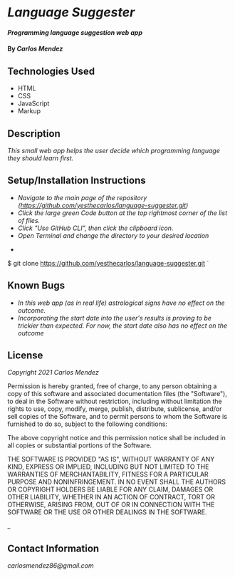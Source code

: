 # _Language Suggester_

#### _Programming language suggestion web app_

#### By _**Carlos Mendez**_

## Technologies Used

* HTML
* CSS
* JavaScript
* Markup

## Description

_This small web app helps the user decide which programming language they should learn first._

## Setup/Installation Instructions

* _Navigate to the main page of the repository (https://github.com/yesthecarlos/language-suggester.git)_
* _Click the large green Code button at the top rightmost corner of the list of files._
* _Click "Use GitHub CLI", then click the clipboard icon._
* _Open Terminal and change the directory to your desired location_
* ```console
$ git clone https://github.com/yesthecarlos/language-suggester.git
`

## Known Bugs

* _In this web app (as in real life) astrological signs have no effect on the outcome._
* _Incorporating the start date into the user's results is proving to be trickier than expected. For now, the start date also has no effect on the outcome_

## License

_Copyright 2021 Carlos Mendez_

Permission is hereby granted, free of charge, to any person obtaining a copy of this software and associated documentation files (the "Software"), to deal in the Software without restriction, including without limitation the rights to use, copy, modify, merge, publish, distribute, sublicense, and/or sell copies of the Software, and to permit persons to whom the Software is furnished to do so, subject to the following conditions:

The above copyright notice and this permission notice shall be included in all copies or substantial portions of the Software.

THE SOFTWARE IS PROVIDED "AS IS", WITHOUT WARRANTY OF ANY KIND, EXPRESS OR IMPLIED, INCLUDING BUT NOT LIMITED TO THE WARRANTIES OF MERCHANTABILITY, FITNESS FOR A PARTICULAR PURPOSE AND NONINFRINGEMENT. IN NO EVENT SHALL THE AUTHORS OR COPYRIGHT HOLDERS BE LIABLE FOR ANY CLAIM, DAMAGES OR OTHER LIABILITY, WHETHER IN AN ACTION OF CONTRACT, TORT OR OTHERWISE, ARISING FROM, OUT OF OR IN CONNECTION WITH THE SOFTWARE OR THE USE OR OTHER DEALINGS IN THE SOFTWARE.

_

## Contact Information

_carlosmendez86@gmail.com_
